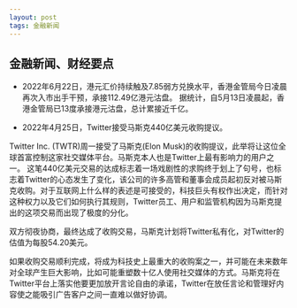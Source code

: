 ```yaml
---
layout: post
tags: 金融新闻
---
```


## 金融新闻、财经要点

- 2022年6月22日，港元汇价持续触及7.85弱方兑换水平，香港金管局今日凌晨再次入市出手干预，承接112.49亿港元沽盘。
据统计，自5月13日凌晨起，香港金管局已13度承接港元沽盘，总计累接近千亿。

- 2022年4月25日，Twitter接受马斯克440亿美元收购提议。

Twitter Inc. (TWTR)周一接受了马斯克(Elon Musk)的收购提议，此举将让这位全球首富控制这家社交媒体平台。马斯克本人也是Twitter上最有影响力的用户之一。
这笔440亿美元交易的达成标志着一场戏剧性的求购终于划上了句号，也标志着Twitter的心态发生了变化，该公司的许多高管和董事会成员起初反对被马斯克收购。对于互联网上什么样的表述是可接受的，科技巨头有权作出决定，而针对这种权力以及它们如何执行其规则，Twitter员工、用户和监管机构因为马斯克提出的这项交易而出现了极度的分化。      

双方彻夜协商，最终达成了收购交易，马斯克计划将Twitter私有化，对Twitter的估值为每股54.20美元。     

如果收购交易顺利完成，将成为科技史上最重大的收购案之一，并可能在未来数年对全球产生巨大影响，比如可能重塑数十亿人使用社交媒体的方式。马斯克将在Twitter平台上落实他要更加放开言论自由的承诺，Twitter在放任言论和管理好内容使之能吸引广告客户之间一直难以做好协调。
